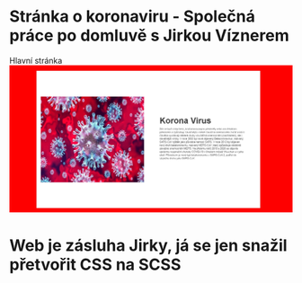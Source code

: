 # Stránka o koronaviru - Společná práce po domluvě s Jirkou Víznerem
Hlavní stránka
![](hlst.jpg)

# Web je zásluha Jirky, já se jen snažil přetvořit CSS na SCSS

